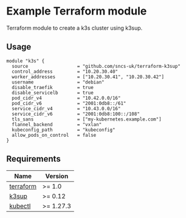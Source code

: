 # Example Terraform module

Terraform module to create a k3s cluster using k3sup.

## Usage

```hcl
module "k3s" {
  source                  = "github.com/sncs-uk/terraform-k3sup"
  control_address         = "10.20.30.40"
  worker_addresses        = ["10.20.30.41", "10.20.30.42"]
  username                = "debian"
  disable_traefik         = true
  disable_servicelb       = true
  pod_cidr_v4             = "10.42.0.0/16"
  pod_cidr_v6             = "2001:0db8::/61"
  service_cidr_v4         = "10.43.0.0/16"
  service_cidr_v6         = "2001:0db8:100::/108"
  tls_sans                = ["my-kubernetes.example.com"]
  flannel_backend         = "vxlan"
  kubeconfig_path         = "kubeconfig"
  allow_pods_on_control   = false
}
```

## Requirements

| Name | Version |
|------|---------|
| <a name="requirement_terraform"></a> [terraform](#requirement\_terraform) | >= 1.0 |
| <a name="requirement_k3sup"></a> [k3sup](#requirement\_k3sup) | >= 0.12 |
| <a name="requirement_kubectl"></a> [kubectl](#requirement\_kubectl) | >= 1.27.3 |
